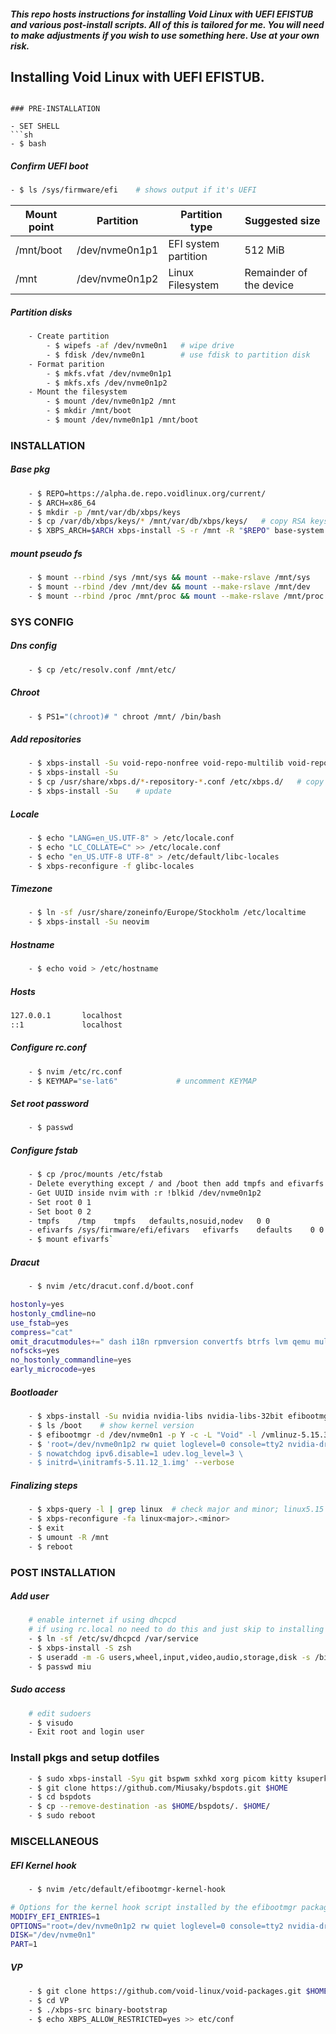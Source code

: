 ##### This repo hosts instructions for installing Void Linux with UEFI EFISTUB and various post-install scripts. All of this is tailored for me. You will need to make adjustments if you wish to use something here. Use at your own risk.

## Installing Void Linux with UEFI EFISTUB. 


```

### PRE-INSTALLATION

- SET SHELL
```sh
- $ bash
```

##### Confirm UEFI boot
```sh
- $ ls /sys/firmware/efi    # shows output if it's UEFI
```

Mount point | Partition | Partition type | Suggested size
| --- | --- | --- | --- |
| /mnt/boot | /dev/nvme0n1p1 | EFI system partition | 512 MiB |
| /mnt | /dev/nvme0n1p2 | Linux Filesystem | Remainder of the device |


##### Partition disks
```sh
    - Create partition
        - $ wipefs -af /dev/nvme0n1   # wipe drive
        - $ fdisk /dev/nvme0n1        # use fdisk to partition disk
    - Format parition
        - $ mkfs.vfat /dev/nvme0n1p1
        - $ mkfs.xfs /dev/nvme0n1p2
    - Mount the filesystem
        - $ mount /dev/nvme0n1p2 /mnt
        - $ mkdir /mnt/boot
        - $ mount /dev/nvme0n1p1 /mnt/boot
```

### INSTALLATION

##### Base pkg
```sh
    - $ REPO=https://alpha.de.repo.voidlinux.org/current/
    - $ ARCH=x86_64
    - $ mkdir -p /mnt/var/db/xbps/keys
    - $ cp /var/db/xbps/keys/* /mnt/var/db/xbps/keys/   # copy RSA keys
    - $ XBPS_ARCH=$ARCH xbps-install -S -r /mnt -R "$REPO" base-system
```

##### mount pseudo fs
```sh
    - $ mount --rbind /sys /mnt/sys && mount --make-rslave /mnt/sys
    - $ mount --rbind /dev /mnt/dev && mount --make-rslave /mnt/dev
    - $ mount --rbind /proc /mnt/proc && mount --make-rslave /mnt/proc
```

### SYS CONFIG

##### Dns config
```sh
    - $ cp /etc/resolv.conf /mnt/etc/
```

##### Chroot
```sh
    - $ PS1="(chroot)# " chroot /mnt/ /bin/bash
```

##### Add repositories
```sh
    - $ xbps-install -Su void-repo-nonfree void-repo-multilib void-repo-multilib-nonfree
    - $ xbps-install -Su
    - $ cp /usr/share/xbps.d/*-repository-*.conf /etc/xbps.d/   # copy mirrors
    - $ xbps-install -Su    # update
```

##### Locale
```sh
    - $ echo "LANG=en_US.UTF-8" > /etc/locale.conf
    - $ echo "LC_COLLATE=C" >> /etc/locale.conf
    - $ echo "en_US.UTF-8 UTF-8" > /etc/default/libc-locales
    - $ xbps-reconfigure -f glibc-locales
```

##### Timezone
```sh
    - $ ln -sf /usr/share/zoneinfo/Europe/Stockholm /etc/localtime
    - $ xbps-install -Su neovim
```

##### Hostname
```sh
    - $ echo void > /etc/hostname
```

##### Hosts
```sh
127.0.0.1       localhost
::1             localhost
```

##### Configure rc.conf
```sh
    - $ nvim /etc/rc.conf
    - $ KEYMAP="se-lat6"             # uncomment KEYMAP
```

##### Set root password
```sh
    - $ passwd
```

##### Configure fstab
```sh
    - $ cp /proc/mounts /etc/fstab
    - Delete everything except / and /boot then add tmpfs and efivarfs:
    - Get UUID inside nvim with :r !blkid /dev/nvme0n1p2
    - Set root 0 1
    - Set boot 0 2
    - tmpfs    /tmp    tmpfs   defaults,nosuid,nodev   0 0
    - efivarfs /sys/firmware/efi/efivars   efivarfs    defaults    0 0
    - $ mount efivarfs`
```

##### Dracut
```sh
    - $ nvim /etc/dracut.conf.d/boot.conf
```

```sh
hostonly=yes
hostonly_cmdline=no
use_fstab=yes
compress="cat"
omit_dracutmodules+=" dash i18n rpmversion convertfs btrfs lvm qemu multipatch qemu-net lunmask fstab-sys securityfs biosdevname dmraid dmsquash-live mdraid nbd nfs "
nofscks=yes
no_hostonly_commandline=yes
early_microcode=yes
```

##### Bootloader
```sh
    - $ xbps-install -Su nvidia nvidia-libs nvidia-libs-32bit efibootmgr
    - $ ls /boot    # show kernel version
    - $ efibootmgr -d /dev/nvme0n1 -p Y -c -L "Void" -l /vmlinuz-5.15.36_1 -u \         # Y = partition number.
    - $ 'root=/dev/nvme0n1p2 rw quiet loglevel=0 console=tty2 nvidia-drm.modeset=1 \
    - $ nowatchdog ipv6.disable=1 udev.log_level=3 \
    - $ initrd=\initramfs-5.11.12_1.img' --verbose
```

##### Finalizing steps
```sh
    - $ xbps-query -l | grep linux  # check major and minor; linux5.15
    - $ xbps-reconfigure -fa linux<major>.<minor>
    - $ exit
    - $ umount -R /mnt
    - $ reboot
```

### POST INSTALLATION

##### Add user
```sh
    # enable internet if using dhcpcd
    # if using rc.local no need to do this and just skip to installing zsh and add user.
    - $ ln -sf /etc/sv/dhcpcd /var/service
    - $ xbps-install -S zsh
    - $ useradd -m -G users,wheel,input,video,audio,storage,disk -s /bin/zsh miu
    - $ passwd miu
```

##### Sudo access
```sh
    # edit sudoers
    - $ visudo
    - Exit root and login user
```

### Install pkgs and setup dotfiles

```sh
    - $ sudo xbps-install -Syu git bspwm sxhkd xorg picom kitty ksuperkey rofi xfce4-power-manager polybar lxappearance polkit-gnome elogind firefox mpd mpc ncmpcpp mpv easyeffects
    - $ git clone https://github.com/Miusaky/bspdots.git $HOME
    - $ cd bspdots
    - $ cp --remove-destination -as $HOME/bspdots/. $HOME/
    - $ sudo reboot
```

### MISCELLANEOUS

##### EFI Kernel hook
```sh
    - $ nvim /etc/default/efibootmgr-kernel-hook
```

```sh
# Options for the kernel hook script installed by the efibootmgr package.
MODIFY_EFI_ENTRIES=1
OPTIONS="root=/dev/nvme0n1p2 rw quiet loglevel=0 console=tty2 nvidia-drm.modeset=1 nowatchdog ipv6.disable=1 udev.log_level=3"
DISK="/dev/nvme0n1"
PART=1
```

##### VP
```sh
    - $ git clone https://github.com/void-linux/void-packages.git $HOME/.local/VP
    - $ cd VP
    - $ ./xbps-src binary-bootstrap
    - $ echo XBPS_ALLOW_RESTRICTED=yes >> etc/conf
```
